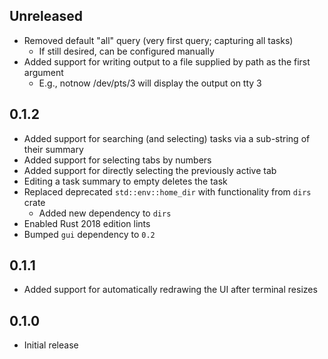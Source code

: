 Unreleased
----------
- Removed default "all" query (very first query; capturing all tasks)
  - If still desired, can be configured manually
- Added support for writing output to a file supplied by path as the
  first argument
  - E.g., notnow /dev/pts/3 will display the output on tty 3


0.1.2
-----
- Added support for searching (and selecting) tasks via a sub-string of
  their summary
- Added support for selecting tabs by numbers
- Added support for directly selecting the previously active tab
- Editing a task summary to empty deletes the task
- Replaced deprecated `std::env::home_dir` with functionality from
  `dirs` crate
  - Added new dependency to `dirs`
- Enabled Rust 2018 edition lints
- Bumped `gui` dependency to `0.2`


0.1.1
-----
- Added support for automatically redrawing the UI after terminal
  resizes


0.1.0
-----
- Initial release
